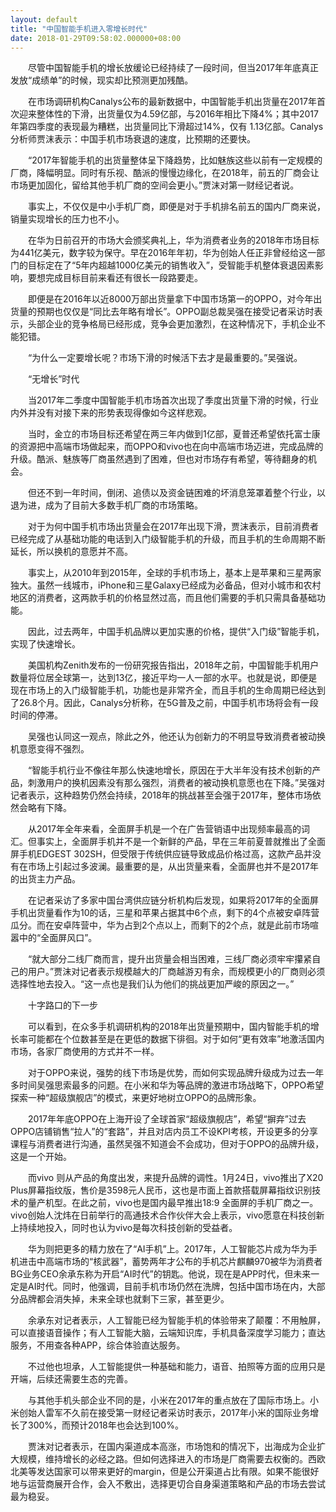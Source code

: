 ```yaml
---
layout: default
title: "中国智能手机进入零增长时代"
date: 2018-01-29T09:58:02.000000+08:00
---
```


　　尽管中国智能手机的增长放缓论已经持续了一段时间，但当2017年年底真正发放“成绩单”的时候，现实却比预测更加残酷。 

　　在市场调研机构Canalys公布的最新数据中，中国智能手机出货量在2017年首次迎来整体性的下滑，出货量仅为4.59亿部，与2016年相比下降4%；其中2017年第四季度的表现最为糟糕，出货量同比下滑超过14%，仅有 1.13亿部。Canalys分析师贾沫表示：中国手机市场衰退的速度，比预期的还要快。 

　　“2017年智能手机的出货量整体呈下降趋势，比如魅族这些以前有一定规模的厂商，降幅明显。同时有乐视、酷派的慢慢边缘化，在2018年，前五的厂商会让市场更加固化，留给其他手机厂商的空间会更小。”贾沫对第一财经记者说。 

　　事实上，不仅仅是中小手机厂商，即便是对于手机排名前五的国内厂商来说，销量实现增长的压力也不小。 

　　在华为日前召开的市场大会颁奖典礼上，华为消费者业务的2018年市场目标为441亿美元，数字较为保守。早在2016年年初，华为创始人任正非曾经给这一部门的目标定在了“5年内超越1000亿美元的销售收入”，受智能手机整体衰退因素影响，要想完成目标目前来看还有很长一段路要走。 

　　即便是在2016年以近8000万部出货量拿下中国市场第一的OPPO，对今年出货量的预期也仅仅是“同比去年略有增长”。OPPO副总裁吴强在接受记者采访时表示，头部企业的竞争格局已经形成，竞争会更加激烈，在这种情况下，手机企业不能犯错。 

　　“为什么一定要增长呢？市场下滑的时候活下去才是最重要的。”吴强说。 

　　“无增长”时代 

　　当2017年二季度中国智能手机市场首次出现了季度出货量下滑的时候，行业内外并没有对接下来的形势表现得像如今这样悲观。 

　　当时，金立的市场目标还希望在两三年内做到1亿部，夏普还希望依托富士康的资源把中高端市场做起来，而OPPO和vivo也在向中高端市场迈进，完成品牌的升级。酷派、魅族等厂商虽然遇到了困难，但也对市场存有希望，等待翻身的机会。 

　　但还不到一年时间，倒闭、追债以及资金链困难的坏消息笼罩着整个行业，以退为进，成为了目前大多数手机厂商的市场策略。 

　　对于为何中国手机市场出货量会在2017年出现下滑，贾沫表示，目前消费者已经完成了从基础功能的电话到入门级智能手机的升级，而且手机的生命周期不断延长，所以换机的意愿并不高。 

　　事实上，从2010年到2015年，全球的手机市场上，基本上是苹果和三星两家独大。虽然一线城市，iPhone和三星Galaxy已经成为必备品，但对小城市和农村地区的消费者，这两款手机的价格显然过高，而且他们需要的手机只需具备基础功能。 

　　因此，过去两年，中国手机品牌以更加实惠的价格，提供“入门级”智能手机，实现了快速增长。 

　　美国机构Zenith发布的一份研究报告指出，2018年之前，中国智能手机用户数量将位居全球第一，达到13亿，接近平均一人一部的水平。也就是说，即便是现在市场上的入门级智能手机，功能也是非常齐全，而且手机的生命周期已经达到了26.8个月。因此，Canalys分析称，在5G普及之前，中国手机市场将会有一段时间的停滞。 

　　吴强也认同这一观点，除此之外，他还认为创新力的不明显导致消费者被动换机意愿变得不强烈。 

　　“智能手机行业不像往年那么快速地增长，原因在于大半年没有技术创新的产品，刺激用户的换机因素没有那么强烈，消费者的被动换机意愿也在下降。”吴强对记者表示，这种趋势仍然会持续，2018年的挑战甚至会强于2017年，整体市场依然会略有下降。 

　　从2017年全年来看，全面屏手机是一个在广告营销语中出现频率最高的词汇。但事实上，全面屏手机并不是一个新鲜的产品，早在三年前夏普就推出了全面屏手机EDGEST 302SH，但受限于传统供应链导致成品价格过高，这款产品并没有在市场上引起过多波澜。最重要的是，从出货量来看，全面屏也并不是2017年的出货主力产品。 

　　在记者采访了多家中国台湾供应链分析机构后发现，如果将2017年的全面屏手机出货量看作为10的话，三星和苹果占据其中6个点，剩下的4个点被安卓阵营瓜分。而在安卓阵营中，华为占到2个点以上，而剩下的2个点，就是此前市场喧嚣中的“全面屏风口”。 

　　“就大部分二线厂商而言，提升出货量会相当困难，三线厂商必须牢牢攥紧自己的用户。”贾沫对记者表示规模越大的厂商越游刃有余，而规模更小的厂商则必须选择性地去投入。“这一点也是我们认为他们的挑战更加严峻的原因之一。” 

　　十字路口的下一步 

　　可以看到，在众多手机调研机构的2018年出货量预期中，国内智能手机的增长率可能都在个位数甚至是在更低的数据下徘徊。对于如何“更有效率”地激活国内市场，各家厂商使用的方式并不一样。 

　　对于OPPO来说，强势的线下市场是优势，而如何实现品牌升级成为过去一年多时间吴强思索最多的问题。在小米和华为等品牌的激进市场战略下，OPPO希望探索一种“超级旗舰店”的模式，来更好地树立OPPO的品牌形象。 

　　2017年年底OPPO在上海开设了全球首家“超级旗舰店”，希望“摒弃”过去OPPO店铺销售“拉人”的“套路”，并且对店内员工不设KPI考核，开设更多的分享课程与消费者进行沟通，虽然吴强不知道会不会成功，但对于OPPO的品牌升级，这是一个开始。 

　　而vivo 则从产品的角度出发，来提升品牌的调性。1月24日，vivo推出了X20 Plus屏幕指纹版，售价是3598元人民币，这也是市面上首款搭载屏幕指纹识别技术的量产机型。在此之前，vivo也是国内最早推出18∶9 全面屏的手机厂商之一。vivo创始人沈炜在日前举行的高通技术合作伙伴大会上表示，vivo愿意在科技创新上持续地投入，同时也认为vivo是每次科技创新的受益者。 

　　华为则把更多的精力放在了“AI手机”上。2017年，人工智能芯片成为华为手机进击中高端市场的“核武器”，蓄势两年才公布的手机芯片麒麟970被华为消费者BG业务CEO余承东称为开启“AI时代”的钥匙。他说，现在是APP时代，但未来一定是AI时代。同时，他强调，目前手机市场仍然在洗牌，包括中国市场在内，大部分品牌都会消失掉，未来全球也就剩下三家，甚至更少。 

　　余承东对记者表示，人工智能已经为智能手机的体验带来了颠覆：不用触屏，可以直接语音操作；有人工智能大脑，云端知识库，手机具备深度学习能力；直达服务，不用查各种APP，综合体验直达服务。 

　　不过他也坦承，人工智能提供一种基础和能力，语音、拍照等方面的应用只是开端，后续还需要生态的完善。 

　　与其他手机头部企业不同的是，小米在2017年的重点放在了国际市场上。小米创始人雷军不久前在接受第一财经记者采访时表示，2017年小米的国际业务增长了300%，而预计2018年也会达到100%。 

　　贾沫对记者表示，在国内渠道成本高涨，市场饱和的情况下，出海成为企业扩大规模，维持增长的必经之路。但如何选择进入的市场是厂商需要去权衡的。西欧北美等发达国家可以带来更好的margin，但是公开渠道占比有限。如果不能很好地与运营商展开合作，会入不敷出，选择更切合自身渠道策略和产品的市场去尝试最为稳妥。 

